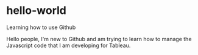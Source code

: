 # hello-world

Learning how to use Github

Hello people, I'm new to Github and am trying to learn how to manage the Javascript code that I am developing for Tableau.
